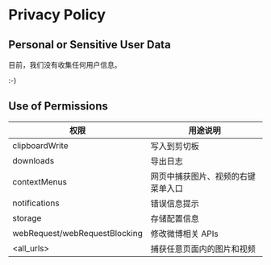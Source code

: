 # Privacy Policy

## Personal or Sensitive User Data

目前，我们没有收集任何用户信息。

:-)

## Use of Permissions

| 权限                          | 用途说明                           |
| ----------------------------- | ---------------------------------- |
| clipboardWrite                | 写入到剪切板                       |
| downloads                     | 导出日志                           |
| contextMenus                  | 网页中捕获图片、视频的右键菜单入口 |
| notifications                 | 错误信息提示                       |
| storage                       | 存储配置信息                       |
| webRequest/webRequestBlocking | 修改微博相关 APIs                  |
| \<all_urls\>                  | 捕获任意页面内的图片和视频         |
